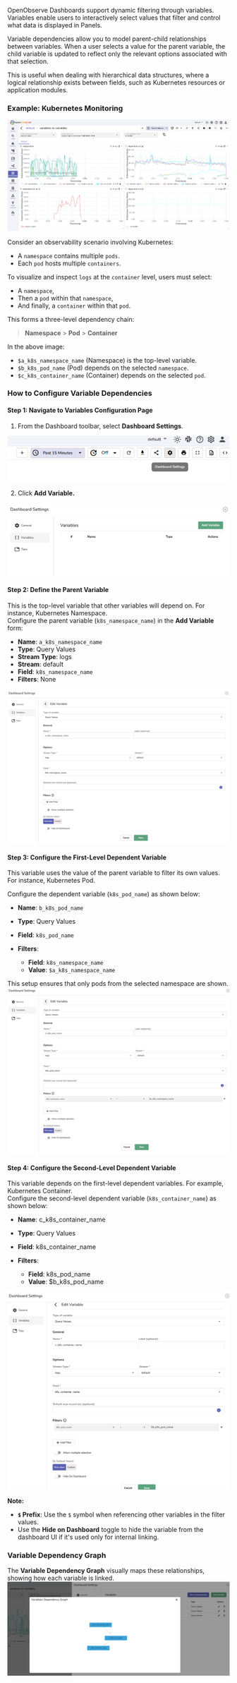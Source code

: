 OpenObserve Dashboards support dynamic filtering through variables. Variables enable users to interactively select values that filter and control what data is displayed in Panels. 

Variable dependencies allow you to model parent-child relationships between variables. When a user selects a value for the parent variable, the child variable is updated to reflect only the relevant options associated with that selection.

This is useful when dealing with hierarchical data structures, where a logical relationship exists between fields, such as Kubernetes resources or application modules.

### Example: Kubernetes Monitoring
![Kubernetes Monitoring](../../images/variable-dependencies-1.png) 

Consider an observability scenario involving Kubernetes:

- A `namespace` contains multiple `pods`.  
- Each `pod` hosts multiple `containers`.

To visualize and inspect `logs` at the `container` level, users must select:

- A `namespace`,  
- Then a `pod` within that `namespace`,  
- And finally, a `container` within that `pod`.

This forms a three-level dependency chain:

> **Namespace** > **Pod** > **Container**

In the above image: 

- `$a_k8s_namespace_name` (Namespace) is the top-level variable.  
- `$b_k8s_pod_name` (Pod) depends on the selected `namespace`.  
- `$c_k8s_container_name` (Container) depends on the selected `pod`.

### How to Configure Variable Dependencies

#### Step 1: Navigate to Variables Configuration Page

1. From the Dashboard toolbar, select **Dashboard Settings**. 

![Dashboard Settings](../../images/variable-dependencies-2.png)

2. Click **Add Variable.**

![Add Variable](../../images/variable-dependencies-3.png)

#### Step 2: Define the Parent Variable

This is the top-level variable that other variables will depend on. For instance, Kubernetes Namespace.  
Configure the parent variable (`k8s_namespace_name`) in the **Add Variable** form:

- **Name**: `a_k8s_namespace_name`  
- **Type**: Query Values  
- **Stream Type**: logs  
- **Stream**: default  
- **Field**: `k8s_namespace_name`  
- **Filters**: None

![parent variable](../../images/variable-dependencies-4.png)

#### Step 3: Configure the First-Level Dependent Variable

This variable uses the value of the parent variable to filter its own values. For instance, Kubernetes Pod.

Configure the dependent variable (`k8s_pod_name`) as shown below:

- **Name**: `b_k8s_pod_name`  
- **Type**: Query Values  
- **Field**: `k8s_pod_name`  
- **Filters**: 

    - **Field**: `k8s_namespace_name`  
    - **Value**: `$a_k8s_namespace_name`

This setup ensures that only pods from the selected namespace are shown.  
![first-dependent-variable](../../images/variable-dependencies-5..png)

#### Step 4: Configure the Second-Level Dependent Variable

This variable depends on the first-level dependent variables. For example, Kubernetes Container.  
Configure the second-level dependent variable (`k8s_container_name`) as shown below:

- **Name**: c_k8s_container_name  
- **Type**: Query Values  
- **Field**: k8s_container_name  
- **Filters**:

    - **Field**: k8s_pod_name   
    - **Value**: $b_k8s_pod_name

![second-dependent-variable](../../images/variable-dependencies-6.png)

**Note:**

- **`$` Prefix**: Use the `$` symbol when referencing other variables in the filter values.   
- Use the **Hide on Dashboard** toggle to hide the variable from the dashboard UI if it's used only for internal linking.

### Variable Dependency Graph  
The **Variable Dependency Graph** visually maps these relationships, showing how each variable is linked.  
![Variable Dependency Graph](../../images/variable-dependencies-7.png)